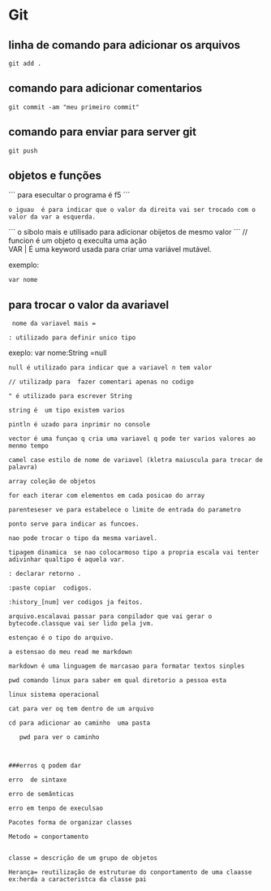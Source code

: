 # Git
## linha de comando para adicionar os arquivos


```
git add .
```
  ## comando para adicionar comentarios

```
git commit -am "meu primeiro commit"
```

## comando para enviar para server git
```
git push
```
## objetos e funções

´´´
para esecultar o programa é f5
´´´
```
o iguau  é para indicar que o valor da direita vai ser trocado com o valor da var a esquerda.
``` 
´´´
o sibolo mais e utilisado para adicionar obijetos de mesmo valor
´´´
// funcion é um objeto q execulta uma ação
<br>
VAR | É uma keyword usada para criar uma variável mutável.

exemplo:

```
var nome
```


## para trocar o valor da  avariavel
```
 nome da variavel mais =
```
```
: utilizado para definir unico tipo
```
exeplo:   var nome:String =null
```
null é utilizado para indicar que a variavel n tem valor 
```
```
// utilizadp para  fazer comentari apenas no codigo
```
```
" é utilizado para escrever String 
```
```
string é  um tipo existem varios 
```
```
pintln é uzado para inprimir no console 
```
```
vector é uma funçao q cria uma variavel q pode ter varios valores ao menmo tempo
```
```
camel case estilo de nome de variavel (kletra maiuscula para trocar de palavra)
```
```
array coleção de objetos
```
```
for each iterar com elementos em cada posicao do array
```
```
parenteseser ve para estabelece o limite de entrada do parametro
```
```
ponto serve para indicar as funcoes.
```
```
nao pode trocar o tipo da mesma variavel.
```
```
tipagem dinamica  se nao colocarmoso tipo a propria escala vai tenter adivinhar qualtipo é aquela var.
``` 
```
: declarar retorno .
```
```
:paste copiar  codigos.
```
```
:history_[num] ver codigos ja feitos.
```
```
arquivo.escalavai passar para conpilador que vai gerar o bytecode.classque vai ser lido pela jvm.
```
 ```
estençao é o tipo do arquivo.
```
```
a estensao do meu read me markdown
```
```
markdown é uma linguagem de marcasao para formatar textos sinples
```
```
pwd comando linux para saber em qual diretorio a pessoa esta
```
```
linux sistema operacional 
```
```
cat para ver oq tem dentro de um arquivo
```
```
cd para adicionar ao caminho  uma pasta
```
```
   pwd para ver o caminho                                       
```
```
                            
```
```
###erros q podem dar

```
```
erro  de sintaxe
```
```
erro de semânticas
```
```
erro em tenpo de execulsao
```
```
Pacotes forma de organizar classes

```
```
Metodo = conportamento
```
```

```
```
classe = descrição de um grupo de objetos

```
```
Herança= reutilização de estruturae do conportamento de uma claasse
ex:herda a caracteristca da classe pai
```
```

```
```

```